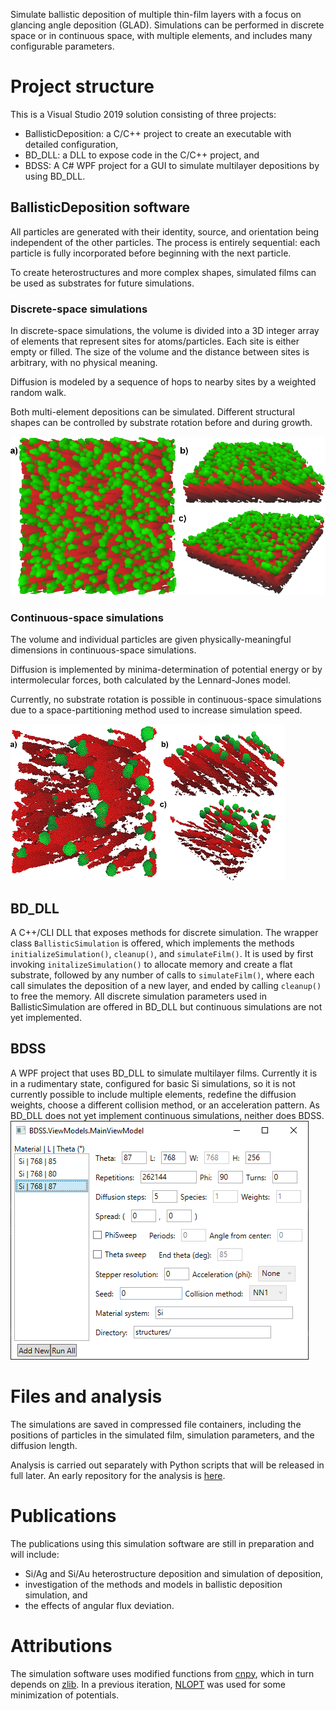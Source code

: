 Simulate ballistic deposition of multiple thin-film layers with a focus on glancing angle deposition (GLAD). Simulations can be performed in discrete space or in continuous space, with multiple elements, and includes many configurable parameters.

# Project structure
This is a Visual Studio 2019 solution consisting of three projects:
* BallisticDeposition: a C/C++ project to create an executable with detailed configuration,
* BD_DLL: a DLL to expose code in the C/C++ project, and
* BDSS: A C# WPF project for a GUI to simulate multilayer depositions by using BD_DLL.

## BallisticDeposition software
All particles are generated with their identity, source, and orientation being independent of the other particles. The process is entirely sequential: each particle is fully incorporated before beginning with the next particle.

To create heterostructures and more complex shapes, simulated films can be used as substrates for future simulations.

### Discrete-space simulations
In discrete-space simulations, the volume is divided into a 3D integer array of elements that represent sites for atoms/particles. Each site is either empty or filled. The size of the volume and the distance between sites is arbitrary, with no physical meaning.

Diffusion is modeled by a sequence of hops to nearby sites by a weighted random walk.

Both multi-element depositions can be simulated. Different structural shapes can be controlled by substrate rotation before and during growth. 

![Discrete-space simulation of Si/Ag film.](images/discrete3d.png)

### Continuous-space simulations
The volume and individual particles are given physically-meaningful dimensions in continuous-space simulations.

Diffusion is implemented by minima-determination of potential energy or by intermolecular forces, both calculated by the Lennard-Jones model.

Currently, no substrate rotation is possible in continuous-space simulations due to a space-partitioning method used to increase simulation speed.

![Continuous-space simulation of Si/Ag film.](images/real3d.png)

## BD_DLL
A C++/CLI DLL that exposes methods for discrete simulation. The wrapper class `BallisticSimulation` is offered, which implements the methods `initializeSimulation()`, `cleanup()`, and `simulateFilm()`. It is used by first invoking `initalizeSimulation()` to allocate memory and create a flat substrate, followed by any number of calls to `simulateFilm()`, where each call simulates the deposition of a new layer, and ended by calling `cleanup()` to free the memory. All discrete simulation parameters used in BallisticSimulation are offered in BD_DLL but continuous simulations are not yet implemented.

## BDSS
A WPF project that uses BD_DLL to simulate multilayer films. Currently it is in a rudimentary state, configured for basic Si simulations, so it is not currently possible to include multiple elements, redefine the diffusion weights, choose a different collision method, or an acceleration pattern. As BD_DLL does not yet implement continuous simulations, neither does BDSS.
![Example of setup for multilayer deposition](images/BDSS.png)

# Files and analysis
The simulations are saved in compressed file containers, including the positions of particles in the simulated film, simulation parameters, and the diffusion length.

Analysis is carried out separately with Python scripts that will be released in full later. An early repository for the analysis is [here](https://github.com/shawnwwimer/GLADMonteCarlo-public).

# Publications
The publications using this simulation software are still in preparation and will include:
- Si/Ag and Si/Au heterostructure deposition and simulation of deposition,
- investigation of the methods and models in ballistic deposition simulation, and
- the effects of angular flux deviation.

# Attributions
The simulation software uses modified functions from [cnpy](https://github.com/rogersce/cnpy), which in turn depends on [zlib](https://zlib.net/). In a previous iteration, [NLOPT](https://nlopt.readthedocs.io/en/latest/) was used for some minimization of potentials.

